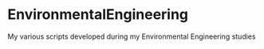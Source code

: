 # EnvironmentalEngineering
My various scripts developed during my Environmental Engineering studies
